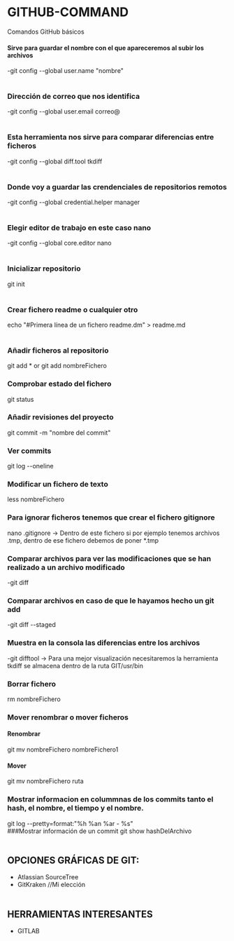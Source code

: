 # GITHUB-COMMAND
Comandos GitHub básicos

#### Sirve para guardar el nombre con el que apareceremos al subir los archivos
-git config --global user.name "nombre"      
<br />
### Dirección de correo que nos identifica
-git config --global user.email correo@      
<br />
### Esta herramienta nos sirve para comparar diferencias entre ficheros
-git config --global diff.tool tkdiff        
<br />
### Donde voy a guardar las crendenciales de repositorios remotos
-git config --global credential.helper manager      
<br />
### Elegir editor de trabajo en este caso nano
-git config --global core.editor nano        
<br />
### Inicializar repositorio
git init 				     
<br />
### Crear fichero readme o cualquier otro
echo "#Primera línea de un fichero readme.dm" > readme.md	
<br />
### Añadir ficheros al repositorio
git add * or git add nombreFichero
<br />
### Comprobar estado del fichero
git status
<br />
### Añadir revisiones del proyecto
git commit -m "nombre del commit"
<br />
### Ver commits
git log --oneline
<br />
### Modificar un fichero de texto
less nombreFichero
<br />
### Para ignorar ficheros tenemos que crear el fichero gitignore
nano .gitignore -> Dentro de este fichero si por ejemplo tenemos archivos .tmp, dentro de ese fichero debemos de poner *.tmp
<br />
### Comparar archivos para ver las modificaciones que se han realizado a un archivo modificado
-git diff
<br />
### Comparar archivos en caso de que le hayamos hecho un git add 
-git diff --staged
<br />
### Muestra en la consola las diferencias entre los archivos
-git difftool  -> Para una mejor visualización necesitaremos la herramienta tkdiff  se almacena dentro de la ruta GIT/usr/bin
<br />
### Borrar fichero
rm nombreFichero
<br />
### Mover renombrar o mover ficheros

#### Renombrar
git mv nombreFichero nombreFichero1
<br />
#### Mover
git mv nombreFichero ruta
<br />
### Mostrar informacion en colummnas de los commits tanto el hash, el nombre, el tiempo y el nombre.
git log --pretty=format:"%h %an %ar - %s"
<br />
###Mostrar información de un commit
git show hashDelArchivo
<br /><br />
## OPCIONES GRÁFICAS DE GIT:
- Atlassian SourceTree
- GitKraken	//Mi elección
<br /><br />	 	 	 	 	 
					 
## HERRAMIENTAS INTERESANTES 
- GITLAB

